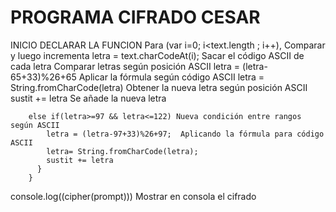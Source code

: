 # PROGRAMA CIFRADO CESAR
INICIO
DECLARAR LA FUNCION 
Para (var i=0; i<text.length ; i++), Comparar y luego incrementa
    letra = text.charCodeAt(i); Sacar el código ASCII de cada letra
    Comparar letras según posición ASCII
         letra = (letra-65+33)%26+65  Aplicar la fórmula según código ASCII
         letra = String.fromCharCode(letra)  Obtener la nueva letra según posición ASCII
         sustit += letra  Se añade la nueva letra
         
        else if(letra>=97 && letra<=122) Nueva condición entre rangos según ASCII 
            letra = (letra-97+33)%26+97;  Aplicando la fórmula para código ASCII
            letra= String.fromCharCode(letra);
            sustit += letra 
          }
        }
  console.log((cipher(prompt)))  Mostrar en consola el cifrado